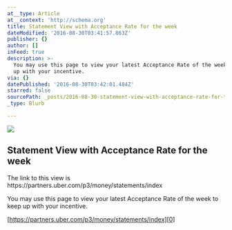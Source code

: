 ```yaml
---
at__type: Article
at__context: 'http://schema.org'
title: Statement View with Acceptance Rate for the week
dateModified: '2016-08-30T03:41:57.863Z'
publisher: {}
author: []
inFeed: true
description: >-
  You may use this page to view your latest Acceptance Rate of the week to keep
  up with your incentive.
via: {}
datePublished: '2016-08-30T03:42:01.484Z'
starred: false
sourcePath: _posts/2016-08-30-statement-view-with-acceptance-rate-for-the-week.md
_type: Blurb

---
```

<article style=""><img src="http://the-grid-user-content.s3-us-west-2.amazonaws.com/73a90a2e-558d-4354-8271-59fb2f96d5ff.png" /><h1>Statement View with Acceptance Rate for the week</h1><p>The link to this view is https://partners.uber.com/p3/money/statements/index</p></article>

You may use this page to view your latest Acceptance Rate of the week to keep up with your incentive.

[https://partners.uber.com/p3/money/statements/index][0]

[0]: https://partners.uber.com/p3/money/statements/index "UBER Statement"
